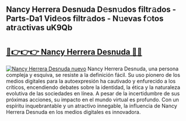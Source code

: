 ## Nancy Herrera Desnuda D𝚎sn𝚞dos filtr𝚊dos - Parts-Da1 Vid𝚎os filtr𝚊dos - N𝚞evas f𝚘tos atr𝚊ctivas uK9Qb

# <h2><a href="http://mb5dym.tromn.icu/?c=Nancy+Herrera+Desnuda">🔗👉👉👉 Nancy Herrera Desnuda 🔗🔗</a></h2>

[![Nancy Herrera Desnuda nuevo](https://i.imgur.com/pEAQMta.gif)](http://mb5dym.tromn.icu/?c=Nancy+Herrera+Desnuda)
Nancy Herrera Desnuda, una persona compleja y esquiva, se resiste a la definición fácil. Su uso pionero de los medios digitales para la autoexpresión ha cautivado y enfurecido a los críticos, encendiendo debates sobre la identidad, la ética y la naturaleza evolutiva de las sociedades en línea. A pesar de la incertidumbre de sus próximas acciones, su impacto en el mundo virtual es profundo. Con un espíritu inquebrantable y un atractivo innegable, la influencia de Nancy Herrera Desnuda en los medios digitales es innovadora.
